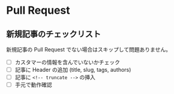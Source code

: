 # Pull Request

## 新規記事のチェックリスト

新規記事の Pull Request でない場合はスキップして問題ありません。

- [ ] カスタマーの情報を含んでいないかチェック
- [ ] 記事に Header の追加 (title, slug, tags, authors)
- [ ] 記事に `<!-- truncate -->` の挿入
- [ ] 手元で動作確認

